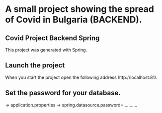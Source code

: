 # A small project showing the spread of Covid in Bulgaria (BACKEND).

## Covid Project Backend Spring
This project was generated with Spring.

## Launch the project
When you start the project оpen the following address http://localhost:81/.

## Set the password for your database.
-> application.properties -> spring.datasource.password=...........
